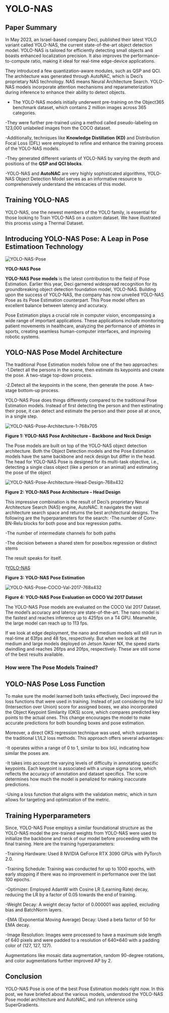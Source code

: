 # YOLO-NAS

## Paper Summary
In May 2023, an Israel-based company Deci, published their latest YOLO variant called YOLO-NAS, the current state-of-the-art object detection model. YOLO-NAS is tailored for efficiently detecting small objects and boasts enhanced localization precision. It also improves the performance-to-compute ratio, making it ideal for real-time edge-device applications. 

They introduced a few quantization-aware modules, such as QSP and QCI. The architecture was generated through AutoNAC, which is Deci’s proprietary NAS technology. NAS means Neural Architecture Search. YOLO-NAS models incorporate attention mechanisms and reparameterization during inference to enhance their ability to detect objects.
- The YOLO-NAS models initially underwent pre-training on the Object365 benchmark dataset, which contains 2 million images across 365 categories. 

-They were further pre-trained using a method called pseudo-labeling on 123,000 unlabeled images from the COCO dataset. 

-Additionally, techniques like **Knowledge Distillation (KD)** and Distribution Focal Loss (DFL) were employed to refine and enhance the training process of the YOLO-NAS models.

-They generated different variants of YOLO-NAS by varying the depth and positions of the **QSP and QCI blocks**.

-YOLO-NAS and **AutoNAC** are very highly sophisticated algorithms, YOLO-NAS Object Detection Model serves as an informative resource to comprehensively understand the intricacies of this model.


## Training YOLO-NAS
YOLO-NAS, one the newest members of the YOLO family, is essential for those looking to Train YOLO-NAS on a custom dataset. We have illustrated this process using a Thermal Dataset.


## Introducing YOLO-NAS Pose: A Leap in Pose Estimatioon Technology
![YOLO-NAS-Pose](https://github.com/Thireshsidda/LegacyOfYOLO-YouOnlyLookOnce/assets/92287626/61cef4e1-b807-4dfe-9ebe-58175fea9111)

**YOLO-NAS Pose**

**YOLO-NAS Pose models** is the latest contribution to the field of Pose Estimation. Earlier this year, Deci garnered widespread recognition for its groundbreaking object detection foundation model, YOLO-NAS. Building upon the success of YOLO-NAS, the company has now unveiled YOLO-NAS Pose as its Pose Estimation counterpart. This Pose model offers an excellent balance between latency and accuracy.

Pose Estimation plays a crucial role in computer vision, encompassing a wide range of important applications. These applications include monitoring patient movements in healthcare, analyzing the performance of athletes in sports, creating seamless human-computer interfaces, and improving robotic systems.


## YOLO-NAS Pose Model Architecture
The traditional Pose Estimation models follow one of the two approaches:
-1.Detect all the persons in the scene, then estimate its keypoints and create the pose. A two-stage top-down process.
  
-2.Detect all the keypoints in the scene, then generate the pose. A two-stage bottom-up process.

YOLO-NAS Pose does things differently compared to the traditional Pose Estimation models. Instead of first detecting the person and then estimating their pose, it can detect and estimate the person and their pose all at once, in a single step.

![YOLO-NAS-Pose-Architecture-1-768x705](https://github.com/Thireshsidda/LegacyOfYOLO-YouOnlyLookOnce/assets/92287626/3cdc1281-c9bf-4edf-9f14-7d94b2756a78)

**Figure 1: YOLO-NAS Pose Architecture – Backbone and Neck Design**

The Pose models are built on top of the YOLO-NAS object detection architecture. Both the Object Detection models and the Pose Estimation models have the same backbone and neck design but differ in the head. The head for YOLO-NAS Pose is designed for its multi-task objective, i.e., detecting a single class object (like a person or an animal) and estimating the pose of the object

![YOLO-NAS-Pose-Architecture-Head-Design-768x432](https://github.com/Thireshsidda/LegacyOfYOLO-YouOnlyLookOnce/assets/92287626/ddcecf48-9e27-40a5-9508-2040e6c10051)

**Figure 2: YOLO-NAS Pose Architecture – Head Design**

This impressive combination is the result of Deci’s proprietary Neural Architecture Search (NAS) engine, AutoNAC. It navigates the vast architecture search space and returns the best architectural designs. The following are the hyperparameters for the search:
-The number of Conv-BN-Relu blocks for both pose and box regression paths.

-The number of intermediate channels for both paths

-The decision between a shared stem for pose/box regression or distinct stems

The result speaks for itself.



1[YOLO-NAS](https://github.com/Thireshsidda/LegacyOfYOLO-YouOnlyLookOnce/assets/92287626/6198e256-290a-49a7-a4dc-54698fa7b5f4)


**Figure 3: YOLO-NAS Pose Estimation**


![YOLO-NAS-Pose-COCO-Val-2017-768x432](https://github.com/Thireshsidda/LegacyOfYOLO-YouOnlyLookOnce/assets/92287626/e6e2a0e4-307b-48e0-8829-97014768350c)

**Figure 4: YOLO-NAS Pose Evaluation on COCO Val 2017 Dataset**


The YOLO-NAS Pose models are evaluated on the COCO Val 2017 Dataset. The model’s accuracy and latency are state-of-the-art. The nano model is the fastest and reaches inference up to 425fps on a T4 GPU. Meanwhile, the large model can reach up to 113 fps.

If we look at edge deployment, the nano and medium models will still run in real-time at 63fps and 48 fps, respectively. But when we look at the medium and large models deployed on Jetson Xavier NX, the speed starts dwindling and reaches 26fps and 20fps, respectively. These are still some of the best results available.


### How were The Pose Models Trained?

## YOLO-NAS Pose Loss Function
To make sure the model learned both tasks effectively, Deci improved the loss functions that were used in training. Instead of just considering the IoU (Intersection over Union) score for assigned boxes, we also incorporated the Object Keypoint Similarity (OKS) score, which compares predicted key points to the actual ones. This change encourages the model to make accurate predictions for both bounding boxes and pose estimation.

Moreover, a direct OKS regression technique was used, which surpasses the traditional L1/L2 loss methods. This approach offers several advantages:

-It operates within a range of 0 to 1, similar to box IoU, indicating how similar the poses are.

-It takes into account the varying levels of difficulty in annotating specific keypoints. Each keypoint is associated with a unique sigma score, which reflects the accuracy of annotation and dataset specifics. The score determines how much the model is penalized for making inaccurate predictions.

-Using a loss function that aligns with the validation metric, which in turn allows for targeting and optimization of the metric.

## Training Hyperparameters
Since, YOLO-NAS Pose employs a similar foundational structure as the YOLO-NAS model the pre-trained weights from YOLO-NAS were used to initialize the backbone and neck of our model before proceeding with the final training. Here are the training hyperparameters:

-Training Hardware: Used 8 NVIDIA GeForce RTX 3090 GPUs with PyTorch 2.0.

-Training Schedule: Training was conducted for up to 1000 epochs, with early stopping if there was no improvement in performance over the last 100 epochs.

-Optimizer: Employed AdamW with Cosine LR (Learning Rate) decay, reducing the LR by a factor of 0.05 towards the end of training.

-Weight Decay: A weight decay factor of 0.000001 was applied, excluding bias and BatchNorm layers.

-EMA (Exponential Moving Average) Decay: Used a beta factor of 50 for EMA decay.

-Image Resolution: Images were processed to have a maximum side length of 640 pixels and were padded to a resolution of 640×640 with a padding color of (127, 127, 127).

Augmentations like mosaic data augmentation, random 90-degree rotations, and color augmentations further improved AP by 2.

## Conclusion
YOLO-NAS Pose is one of the best Pose Estimation models right now. In this post, we have briefed about the various models, understood the YOLO-NAS Pose model architecture and AutoNAC, and run inference using SuperGradients.



